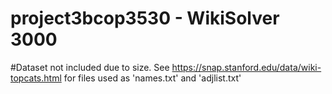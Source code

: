 # project3bcop3530 - WikiSolver 3000

#Dataset not included due to size. See https://snap.stanford.edu/data/wiki-topcats.html for files used as 'names.txt' and 'adjlist.txt'
